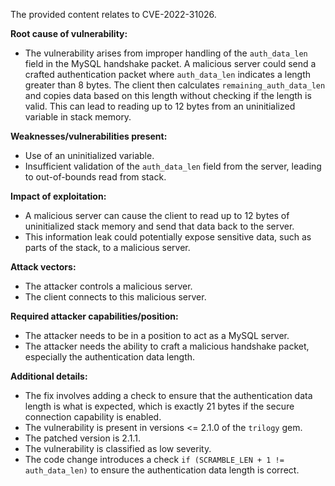 The provided content relates to CVE-2022-31026.

**Root cause of vulnerability:**
- The vulnerability arises from improper handling of the `auth_data_len` field in the MySQL handshake packet. A malicious server could send a crafted authentication packet where `auth_data_len` indicates a length greater than 8 bytes.  The client then calculates `remaining_auth_data_len` and copies data based on this length without checking if the length is valid. This can lead to reading up to 12 bytes from an uninitialized variable in stack memory.

**Weaknesses/vulnerabilities present:**
- Use of an uninitialized variable.
- Insufficient validation of the `auth_data_len` field from the server, leading to out-of-bounds read from stack.

**Impact of exploitation:**
- A malicious server can cause the client to read up to 12 bytes of uninitialized stack memory and send that data back to the server.
- This information leak could potentially expose sensitive data, such as parts of the stack, to a malicious server.

**Attack vectors:**
- The attacker controls a malicious server.
- The client connects to this malicious server.

**Required attacker capabilities/position:**
- The attacker needs to be in a position to act as a MySQL server.
- The attacker needs the ability to craft a malicious handshake packet, especially the authentication data length.

**Additional details:**
- The fix involves adding a check to ensure that the authentication data length is what is expected, which is exactly 21 bytes if the secure connection capability is enabled.
- The vulnerability is present in versions <= 2.1.0 of the `trilogy` gem.
- The patched version is 2.1.1.
- The vulnerability is classified as low severity.
- The code change introduces a check `if (SCRAMBLE_LEN + 1 != auth_data_len)` to ensure the authentication data length is correct.